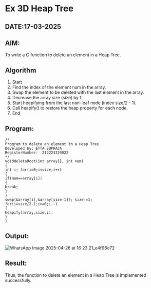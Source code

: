 # Ex 3D Heap Tree
## DATE:17-03-2025
## AIM:
To write a C function to delete an element in a Heap Tree.

## Algorithm
1. 	Start
2.	Find the index of the element num in the array.
3.	Swap the element to be deleted with the last element in the array.
4.	Decrease the array size (size) by 1.
5.	Start heapifying from the last non-leaf node (index size/2 - 1).
6.	Call heapify() to restore the heap property for each node.
7.	End


## Program:
```
/*
Program to delete an element in a Heap Tree
Developed by: ETTA SUPRAJA
RegisterNumber:  212223220022
*/
voiddeleteRoot(int array[], int num)
{
int i; for(i=0;i<size;i++)
{
if(num==array[i])
{
break;
}
}
swap(&array[i],&array[size-1]); size-=1;
for(i=size/2-1;i>=0;i--)
{
heapify(array,size,i);
}
}

```

## Output:

![WhatsApp Image 2025-04-26 at 16 23 21_e4f96e72](https://github.com/user-attachments/assets/e802bde3-9db4-4399-8a89-ca403a924c71)


## Result:
Thus, the function to delete an element in a Heap Tree is implemented successfully.
